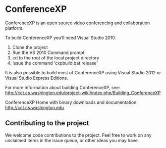 ConferenceXP
============

ConferenceXP is an open source video conferencing and collaboration platform.  

To build ConferenceXP you'll need Visual Studio 2010.  

1. Clone the project
2. Run the VS 2010 Command prompt
3. cd to the root of the local project directory
4. Issue the command 'cxpbuild.bat release'

It is also possible to build most of ConferenceXP using Visual Studio 2012 or Visual Studio Express Editions.

For more information about building ConferenceXP, see: http://cct.cs.washington.edu/project-wiki/index.php/Building_ConferenceXP

ConferenceXP Home with binary downloads and documentation: http://cct.cs.washington.edu

Contributing to the project
---------------------------

We welcome code contributions to the project.  Feel free to work on any unclaimed items in the issue queue,
or other ideas you may have.  
